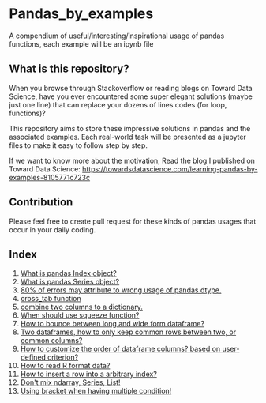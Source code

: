 # Pandas_by_examples

A compendium of useful/interesting/inspirational usage of pandas functions, each example will be an ipynb file


## What is this repository?

When you browse through Stackoverflow or reading blogs on Toward Data Science, have you ever encountered some super elegant solutions (maybe just one line) that can replace your dozens of lines codes (for loop, functions)?

This repository aims to store these impressive solutions in pandas and the associated examples. Each real-world task will be presented as a jupyter files to make it easy to follow step by step.

If we want to know more about the motivation, Read the blog I published on Toward Data Science: https://towardsdatascience.com/learning-pandas-by-examples-8105771c723c

## Contribution

Please feel free to create pull request for these kinds of pandas usages that occur in your daily coding. 

## Index

1. [What is pandas Index object?](https://github.com/frankligy/pandas_by_examples/blob/main/examples/1_Learning_Index.ipynb)
2. [What is pandas Series object?](https://github.com/frankligy/pandas_by_examples/blob/main/examples/2_Learning_Series.ipynb)
3. [80% of errors may attribute to wrong usage of pandas dtype.](https://github.com/frankligy/pandas_by_examples/blob/main/examples/3_Learning_dtype.ipynb)
4. [cross_tab function](https://github.com/frankligy/pandas_by_examples/blob/main/examples/4_crosstab.ipynb)
5. [combine two columns to a dictionary.](https://github.com/frankligy/pandas_by_examples/blob/main/examples/5_columns2dict.ipynb) 
6. [When should use squeeze function?](https://github.com/frankligy/pandas_by_examples/blob/main/examples/6_squeeze.ipynb)
7. [How to bounce between long and wide form dataframe?](https://github.com/frankligy/pandas_by_examples/blob/main/examples/7_long_wide_conversion.ipynb)
8. [Two dataframes, how to only keep common rows between two, or common columns?](https://github.com/frankligy/pandas_by_examples/blob/main/examples/8_merge2df.ipynb)
9. [How to customize the order of dataframe columns? based on user-defined criterion?](https://github.com/frankligy/pandas_by_examples/blob/main/examples/9_custom_column_order.ipynb) 
10. [How to read R format data?](https://github.com/frankligy/pandas_by_examples/blob/main/examples/10_read_R_data.ipynb)
11. [How to insert a row into a arbitrary index?](https://github.com/frankligy/pandas_by_examples/blob/main/examples/11_insert_rows.ipynb)
12. [Don't mix ndarray, Series, List!](https://github.com/frankligy/pandas_by_examples/blob/main/examples/12_array_series_list.ipynb)
13. [Using bracket when having multiple condition!](https://github.com/frankligy/pandas_by_examples/blob/main/examples/13_multiple_condision.ipynb)